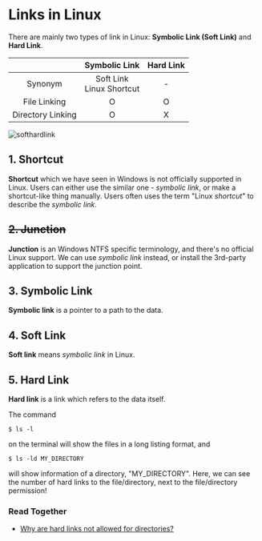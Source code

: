 # Links in Linux
There are mainly two types of link in Linux: **Symbolic Link (Soft Link)** and **Hard Link**.

|| Symbolic Link | Hard Link |
|:-:|:-:|:-:|
| Synonym | Soft Link<br>Linux Shortcut | - |
| File Linking | O | O |
| Directory Linking | O | X |

![softhardlink](https://github.com/reruo321/OS-Self-Study/assets/48712088/5abaa971-1c2a-45cf-b26e-3c54109b39cf)

## 1. Shortcut
**Shortcut** which we have seen in Windows is not officially supported in Linux. Users can either use the similar one - *symbolic link*, or make a shortcut-like thing manually. Users often uses the term "Linux *shortcut*" to describe the *symbolic link*.

## ~~2. Junction~~
**Junction** is an Windows NTFS specific terminology, and there's no official Linux support. We can use *symbolic link* instead, or install the 3rd-party application to support the junction point.

## 3. Symbolic Link
**Symbolic link** is a pointer to a path to the data.

## 4. Soft Link
**Soft link** means *symbolic link* in Linux.

## 5. Hard Link
**Hard link**  is a link which refers to the data itself.

The command

    $ ls -l

on the terminal will show the files in a long listing format, and

    $ ls -ld MY_DIRECTORY

will show information of a directory, "MY_DIRECTORY". Here, we can see the number of hard links to the file/directory, next to the file/directory permission!

### Read Together
* [Why are hard links not allowed for directories?](https://askubuntu.com/questions/210741/why-are-hard-links-not-allowed-for-directories)
